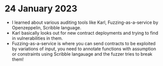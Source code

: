 # 24 January 2023

-   I learned about various auditing tools like Karl, Fuzzing-as-a-service by Openzeppelin, Scribble language.
-   Karl basically looks out for new contract deployments and trying to find in vulnerabilities in them.
-   Fuzzing-as-a-service is where you can send contracts to be exploited by variations of input, you need to annotate functions with assumption or constraints using Scribble langauage and the fuzzer tries to break them!
